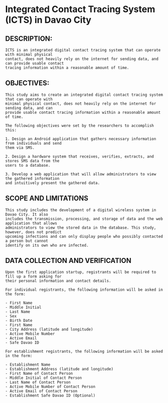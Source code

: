 # Integrated Contact Tracing System (ICTS) in Davao City

## DESCRIPTION:

	ICTS is an integrated digital contact tracing system that can operate with minimal physical 
	contact, does not heavily rely on the internet for sending data, and can provide usable contact 
	tracing information within a reasonable amount of time.

## OBJECTIVES:

	This study aims to create an integrated digital contact tracing system that can operate with 
	minimal physical contact, does not heavily rely on the internet for sending data, and can 
	provide usable contact tracing information within a reasonable amount of time.

	The following objectives were set by the researchers to accomplish this:

	1. Design an Android application that gathers necessary information from individuals and send 
	them via SMS.

	2. Design a hardware system that receives, verifies, extracts, and stores SMS data from the 
	users to a database.

	3. Develop a web application that will allow administrators to view the gathered information 
	and intuitively present the gathered data.

## SCOPE AND LIMITATIONS

	This study includes the development of a digital wireless system in Davao City. It also 
	includes the transmission, processing, and storage of data and the web application that allows 
	administrators to view the stored data in the database. This study, however, does not predict 
	upcoming infections and can only display people who possibly contacted a person but cannot 
	identify on its own who are infected.

## DATA COLLECTION AND VERIFICATION

	Upon the first application startup, registrants will be required to fill up a form asking for 
	their personal information and contact details.

	For individual registrants, the following information will be asked in the form:

	- First Name
	- Middle Initial
	- Last Name
	- Sex
	- Birth Date
	- First Name
	- City Address (latitude and longitude)
	- Active Mobile Number
	- Active Email
	- Safe Davao ID

	For establishment registrants, the following information will be asked in the form:

	- Establishment Name
    - Establishment Address (latitude and longitude)
    - First Name of Contact Person
    - Middle Initial of Contact Person
    - Last Name of Contact Person
    - Active Mobile Number of Contact Person
    - Active Email of Contact Person
    - Establishment Safe Davao ID (Optional)